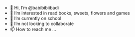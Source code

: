 - 👋 Hi, I’m @babibibiibadi
- 👀 I’m interested in read books, sweets, flowers and games
- 🌱 I’m currently on school
- 💞️ I’m not looking to collaborate 
- 📫 How to reach me ...




